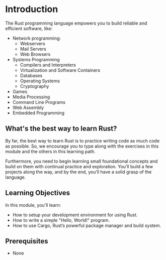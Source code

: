 # Introduction

The Rust programming language empowers you to build reliable and efficient software, like:

-   Network programming:
    -   Webservers
    -   Mail Servers
    -   Web Browsers
-   Systems Programming
    -   Compilers and Interpreters
    -   Virtualization and Software Containers
    -   Databases
    -   Operating Systems
    -   Cryptography
-   Games
-   Media Processing
-   Command Line Programs
-   Web Assembly
-   Embedded Programming


## What's the best way to learn Rust?

By far, the best way to learn Rust is to practice writing code as much code as possible. So, we
encourage you to type along with the exercises in this module and the others in this learning path.

Furthermore, you need to begin learning small foundational concepts and build on them with continual
practice and exploration. You’ll build a few projects along the way, and by the end, you’ll have a
solid grasp of the language.


## Learning Objectives

In this module, you'll learn:

-   How to setup your development environment for using Rust.
-   How to write a simple "Hello, World!" program.
-   How to use Cargo, Rust’s powerful package manager and build system.


## Prerequisites

-   None
